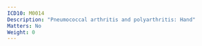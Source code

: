 ```yaml
---
ICD10: M0014
Description: "Pneumococcal arthritis and polyarthritis: Hand"
Matters: No
Weight: 0
---
```



